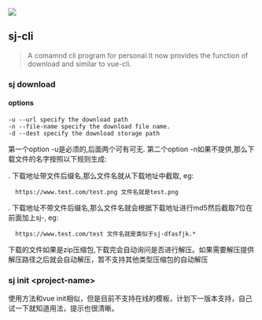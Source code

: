 [![](https://travis-ci.org/junfeisu/sj-cli.svg?branch=master)](https://travis-ci.org/junfeisu/sj-cli)

## sj-cli

> A comamnd cli program for personal.It now provides the function of download and similar to vue-cli.

### sj download

#### options

    -u --url specify the download path
    -n --file-name specify the download file name.
    -d --dest specify the download storage path

第一个option -u是必须的,后面两个可有可无.
第二个option -n如果不提供,那么下载文件的名字按照以下规则生成:

  . 下载地址带文件后缀名,那么文件名就从下载地址中截取, eg: 

      https://www.test.com/test.png 文件名就是test.png

  . 下载地址不带文件后缀名,那么文件名就会根据下载地址进行md5然后截取7位在前面加上sj-, eg:

      https://www.test.com/test 文件名就是类似于sj-dfasfjk.*

下载的文件如果是zip压缩包,下载完会自动询问是否进行解压。如果需要解压提供解压路径之后就会自动解压，暂不支持其他类型压缩包的自动解压

### sj init <project-name\>
使用方法和vue init相似，但是目前不支持在线的模板，计划下一版本支持，自己试一下就知道用法，提示也很清晰。
